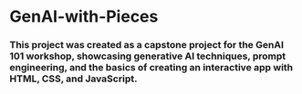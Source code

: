 # GenAI-with-Pieces
<h3>This project was created as a capstone project for the GenAI 101 workshop, showcasing generative AI techniques, prompt engineering, and the basics of creating an interactive app with HTML, CSS, and JavaScript.</h3>
